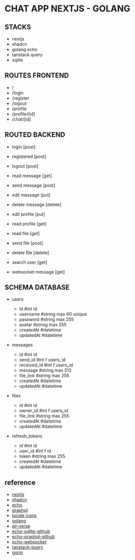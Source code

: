 # CHAT APP NEXTJS - GOLANG

## STACKS
- nextjs
- shadcn
- golang echo
- tanstack query
- sqlite

## ROUTES FRONTEND
- /
- /login
- /register
- /logout
- /profile
- /profile/[id]
- /chat/[id]

## ROUTED BACKEND
- login [post]
- registered [post]
- logout [post]

- read message [get]
- send message [post]
- edit message [put]
- delete message [delete]

- edit profile [put]
- read profile [get]

- read file [get]
- send file [post]
- delete file [delete]

- search user [get]

- websocket message [get]

## SCHEMA DATABASE
- users
    - id #int id
    - username #string max 60 unique
    - password #string max 255
    - avatar #string max 255
    - createdAt #datetime
    - updatedAt #datetime

- messages
    - id #int id
    - send_id #int f users_id
    - received_id #int f users_id
    - message #string max 512
    - file_link #string max 255
    - createdAt #datetime
    - updatedAt #datetime

- files
    - id #int id
    - owner_id #int f users_id
    - file_link #string max 255    
    - createdAt #datetime
    - updatedAt #datetime

- refresh_tokens
    - id #int id
    - user_id #int f id
    - token #string max 255
    - createdAt #datetime
    - updatedAt #datetime

## reference
- [nextjs](https://nextjs.org/)
- [shadcn](https://ui.shadcn.com/docs/)
- [echo](https://echo.labstack.com/)
- [graphql](https://gqlgen.com/getting-started/)
- [lucide icons](https://lucide.dev/icons/)
- [golang](https://go.dev/)
- [air-verse](https://github.com/air-verse/air)
- [echo-sqlite-github](https://github.com/LeeGitaek/webgo)
- [echo-graphql-github](https://github.com/yuuu/gqlgen-echo-sample)
- [echo-websocket](https://echo.labstack.com/docs/cookbook/websocket)
- [tanstack-query](https://tanstack.com/query/latest/docs/framework/react/graphql)
- [gorm](https://gorm.io/docs/)